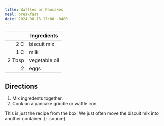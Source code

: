 ```yaml
---
title: Waffles or Pancakes
meal: breakfast
date: 2024-08-13 17:00 -0400
---
```


|| Ingredients |
|-:|-|
2 C        | biscuit mix
1 C        | milk
2 Tbsp     | vegetable oil
2          | eggs

## Directions

1. Mix ingredents together.
2. Cook on a pancake griddle or waffle iron.

This is just the recipe from the box. We just often move the biscuit mix into another container.
{: .source}
